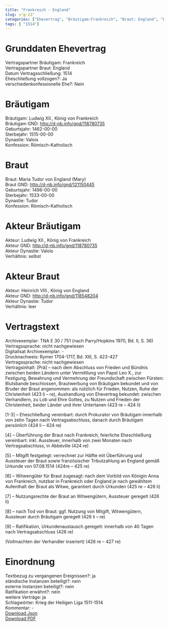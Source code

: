 ```yaml
---
title: "Frankreich - England"
slug: ="g-23"
categories: ["Ehevertrag", "Bräutigam:Frankreich", "Braut: England", "Eheschließung vollzogen?:Ja", "verschiedenkonfessionelle Ehe?:Nein", "Dynastie Bräutigam:Valois", "Akteur Bräutigam:Ludwig XII., König von Frankreich", "Akteur Braut:Heinrich VIII., König von England", "Textbezug?:ja", "Ständisch?:nein", "Ratifikation?:nein", "Sonstiges?:ja", "Bräutigam:Frankreich", "Braut: England"]
tags: [ "1514"]
---
```

<!--more-->

# Grunddaten Ehevertrag

Vertragspartner Bräutigam: Frankreich<br>
Vertragspartner Braut: England<br>
Datum Vertragsschließung: 1514<br>
Eheschließung vollzogen?: Ja<br>
verschiedenkonfessionelle Ehe?: Nein<br>
# Bräutigam

Bräutigam: Ludwig XII., König von Frankreich<br>
Bräutigam GND: http://d-nb.info/gnd/118780735<br>
Geburtsjahr: 1462-00-00<br>
Sterbejahr: 1515-00-00<br>
Dynastie: Valois<br>
Konfession: Römisch-Katholisch<br>
# Braut

Braut: Maria Tudor von England (Mary)<br>
Braut GND: http://d-nb.info/gnd/121150445<br>
Geburtsjahr: 1496-00-00<br>
Sterbejahr: 1533-00-00<br>
Dynastie: Tudor<br>
Konfession: Römisch-Katholisch<br>
# Akteur Bräutigam

Akteur: Ludwig XII., König von Frankreich<br>
Akteur GND: http://d-nb.info/gnd/118780735<br>
Akteur Dynastie: Valois<br>
Verhältnis: selbst<br>
# Akteur Braut

Akteur: Heinrich VIII., König von England<br>
Akteur GND: http://d-nb.info/gnd/118548204<br>
Akteur Dynastie: Tudor<br>
Verhältnis: leer<br>
# Vertragstext

Archivexemplar: TNA E 30 / 751 (nach Parry/Hopkins 1970, Bd. II, S. 36)<br>
Vertragssprache: nicht nachgewiesen<br>
Digitalisat Archivexemplar: -<br>
Drucknachweis: Rymer 1704-1717, Bd. XIII, S. 423-427<br>
Vertragssprache: nicht nachgewiesen<br>
Vertragsinhalt: [Prä] – nach dem Abschluss von Frieden und Bündnis zwischen beiden Ländern unter Vermittlung von Papst Leo X., zur Festigung, Bewahrung und Vermehrung der Freundschaft zwischen Fürsten: Blutsbande beschlossen, Brautwerbung von Bräutigam bekundet und von Bruder der Braut angenommen: als nützlich für Frieden, Nutzen, Ruhe der Christenheit (423 li – re),  Aushandlung von Ehevertrag bekundet: zwischen Verhandlern, zu Lob und Ehre Gottes, zu Nutzen und Frieden der Christenheit, beider Länder und ihrer Untertanen (423 re – 424 li)

[1-3] – Eheschließung vereinbart: durch Prokurator von Bräutigam innerhalb von zehn Tagen nach Vertragsabschluss, danach durch Bräutigam persönlich (424 li – 424 re)

[4] – Überführung der Braut nach Frankreich, feierliche Eheschließung vereinbart: inkl. Aussteuer, innerhalb von zwei Monaten nach Vertragsabschluss, in Abbéville (424 re)

[5] – Mitgift festgelegt: verrechnet zur Hälfte mit Überführung und Aussteuer der Braut sowie französischer Tributzahlung an England gemäß Urkunde von 07.08.1514 (424re – 425 re)

[6] – Witwengüter für Braut zugesagt: nach dem Vorbild von Königin Anna von Frankreich, nutzbar in Frankreich oder England je nach gewähltem Aufenthalt der Braut als Witwe, garantiert durch Urkunden (425 re – 426 li)

[7] – Nutzungsrechte der Braut an Witwengütern, Aussteuer geregelt (426 li)

[8] – nach Tod von Braut: ggf. Nutzung von Mitgift, Witwengütern, Aussteuer durch Bräutigam geregelt (426 li – re)

[9] – Ratifikation, Urkundenaustausch geregelt: innerhalb von 40 Tagen nach Vertragsabschluss (426 re)

(Vollmachten der Verhandler inseriert) (426 re – 427 re)
<br>
# Einordnung

Textbezug zu vergangenen Ereignissen?: ja<br>
ständische Instanzen beteiligt?: nein<br>
externe Instanzen beteiligt?: nein<br>
Ratifikation erwähnt?: nein<br>
weitere Verträge: ja<br>
Schlagwörter: Krieg der Heiligen Liga 1511-1514<br>
Kommentar: -<br>
[Download Json](/vertraege/vertrag-23.json)<br>
[Download PDF](/vertraege/v6.pdf)